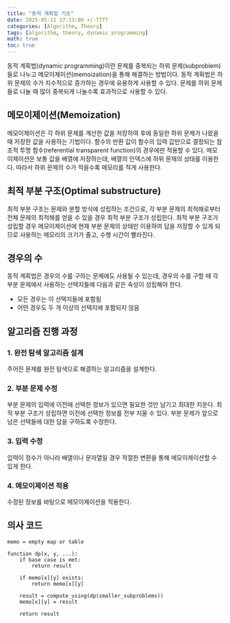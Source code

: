 ```yaml
---
title: "동적 계획법 기초"
date: 2025-05-11 17:13:00 +/-TTTT
categories: [Algorithm, Theory]
tags: [algorithm, theory, dynamic programming]
math: true
toc: true
---
```


동적 계획법(dynamic programming)이란 문제를 중복되는 하위 문제(subproblem)들로 나누고 메모이제이션(memoization)을 통해 해결하는 방법이다. 동적 계획법은 하위 문제의 수가 지수적으로 증가하는 경우에 유용하게 사용할 수 있다. 문제를 하위 문제들로 나눌 때 많이 중복되게 나눌수록 효과적으로 사용할 수 있다.

## 메모이제이션(Memoization)
메모이제이션은 각 하위 문제를 계산한 값을 저장하여 후에 동일한 하위 문제가 나왔을 때 저장한 값을 사용하는 기법이다. 함수의 반환 값이 함수의 입력 값만으로 결정되는 참조적 투명 함수(referential transparent function)의 경우에만 적용할 수 있다.
메모이제이션은 보통 값을 배열에 저장하는데, 배열의 인덱스에 하위 문제의 상태를 이용한다. 따라서 하위 문제의 수가 적을수록 메모리를 적게 사용한다.

## 최적 부분 구조(Optimal substructure)
최적 부분 구조는 문제와 분할 방식에 성립하는 조건으로, 각 부분 문제의 최적해로부터 전체 문제의 최적해를 얻을 수 있을 경우 최적 부분 구조가 성립한다. 최적 부분 구조가 성립할 경우 메모이제이션에 현재 부분 문제의 상태만 이용하여 답을 저장할 수 있게 되므로 사용하는 메모리의 크기가 줄고, 수행 시간이 빨라진다.

## 경우의 수
동적 계획법은 경우의 수를 구하는 문제에도 사용될 수 있는데, 경우의 수를 구할 때 각 부분 문제에서 사용하는 선택지들에 다음과 같은 속성이 성립해야 한다.
- 모든 경우는 이 선택지들에 포함됨
- 어떤 경우도 두 개 이상의 선택지에 포함되지 않음

## 알고리즘 진행 과정

### 1. 완전 탐색 알고리즘 설계
주어진 문제를 완전 탐색으로 해결하는 알고리즘을 설계한다.

### 2. 부분 문제 수정
부분 문제의 입력에 이전에 선택한 정보가 있으면 필요한 것만 남기고 최대한 지운다. 최적 부분 구조가 성립하면 이전에 선택한 정보를 전부 지울 수 있다. 부분 문제가 앞으로 남은 선택들에 대한 답을 구하도록 수정한다.

### 3. 입력 수정
입력이 정수가 아니라 배열이나 문자열일 경우 적절한 변환을 통해 메모이제이션할 수 있게 한다.

### 4. 메모이제이션 적용
수정된 정보를 바탕으로 메모이제이션을 적용한다.

## 의사 코드
```
memo = empty map or table

function dp(x, y, ...):
    if base case is met:
        return result

    if memo[x][y] exists:
        return memo[x][y]

    result = compute_using(dp(smaller_subproblems))
    memo[x][y] = result

    return result
```